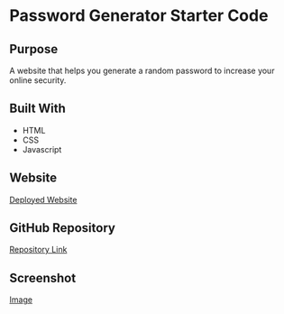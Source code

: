 # Password Generator Starter Code


## Purpose
A website that helps you generate a random password to increase your online security.

## Built With
* HTML
* CSS
* Javascript

## Website
[Deployed Website](https://kaylabartley.github.io/password-generator)

## GitHub Repository
[Repository Link](https://github.com/kaylabartley/password-generator)

## Screenshot

[Image](./assets/screenshot.png)